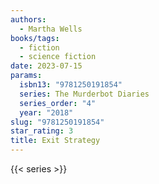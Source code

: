 ```yaml
---
authors:
  - Martha Wells
books/tags:
  - fiction
  - science fiction
date: 2023-07-15
params:
  isbn13: "9781250191854"
  series: The Murderbot Diaries
  series_order: "4"
  year: "2018"
slug: "9781250191854"
star_rating: 3
title: Exit Strategy
---
```


<!--more-->

{{< series >}}
